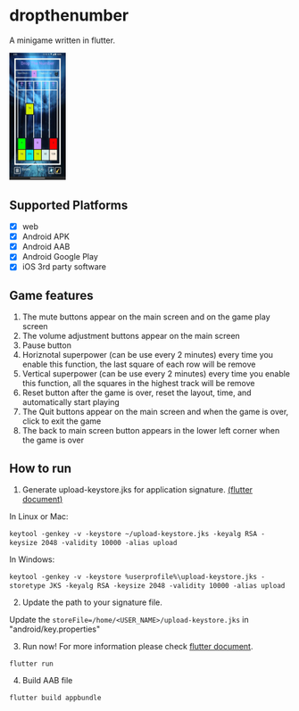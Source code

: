 # dropthenumber

A minigame written in flutter.

<img src="assets/image/preview.webp" width="20%" height="20%">

## Supported Platforms

- [x] web
- [x] Android APK
- [x] Android AAB
- [x] Android Google Play
- [x] iOS 3rd party software

## Game features

1. The mute buttons appear on the main screen and on the game play screen
2. The volume adjustment buttons appear on the main screen
3. Pause button
4. Horiznotal superpower (can be use every 2 minutes) every time you enable this function, the last square of each row will be remove
5. Vertical superpower (can be use every 2 minutes) every time you enable this function, all the squares in the highest track will be remove
6. Reset button after the game is over, reset the layout, time, and automatically start playing
7. The Quit buttons appear on the main screen and when the game is over, click to exit the game
8. The back to main screen button appears in the lower left corner when the game is over 

## How to run

1. Generate upload-keystore.jks for application signature. [(flutter document)](https://flutter.dev/docs/deployment/android#create-an-upload-keystore)

In Linux or Mac:

```
keytool -genkey -v -keystore ~/upload-keystore.jks -keyalg RSA -keysize 2048 -validity 10000 -alias upload
```

In Windows:

```
keytool -genkey -v -keystore %userprofile%\upload-keystore.jks -storetype JKS -keyalg RSA -keysize 2048 -validity 10000 -alias upload
```

2. Update the path to your signature file.

Update the `storeFile=/home/<USER_NAME>/upload-keystore.jks` in "android/key.properties"

3. Run now! For more information please check [flutter document](https://flutter.dev/docs/reference/flutter-cli).

```
flutter run
```

4. Build AAB file

```
flutter build appbundle
```
